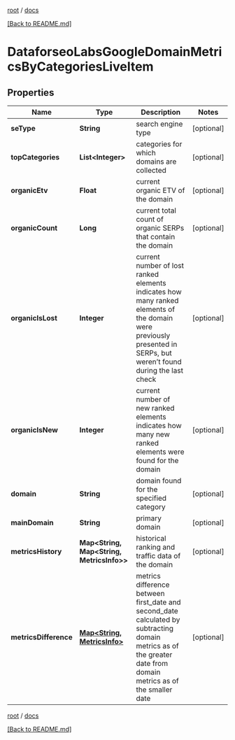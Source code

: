 [root](./../ "root") / [docs](./ "docs")

[[Back to README.md]](./../README.md "[Back to README.md]")

# DataforseoLabsGoogleDomainMetricsByCategoriesLiveItem

## Properties

| Name | Type | Description | Notes |
|------------ | ------------- | ------------- | -------------|
|**seType** | **String** | search engine type |  [optional] |
|**topCategories** | **List&lt;Integer&gt;** | categories for which domains are collected |  [optional] |
|**organicEtv** | **Float** | current organic ETV of the domain |  [optional] |
|**organicCount** | **Long** | current total count of organic SERPs that contain the domain |  [optional] |
|**organicIsLost** | **Integer** | current number of lost ranked elements indicates how many ranked elements of the domain were previously presented in SERPs, but weren’t found during the last check |  [optional] |
|**organicIsNew** | **Integer** | current number of new ranked elements indicates how many new ranked elements were found for the domain |  [optional] |
|**domain** | **String** | domain found for the specified category |  [optional] |
|**mainDomain** | **String** | primary domain |  [optional] |
|**metricsHistory** | **Map&lt;String, Map&lt;String, MetricsInfo&gt;&gt;** | historical ranking and traffic data of the domain |  [optional] |
|**metricsDifference** | [**Map&lt;String, MetricsInfo&gt;**](MetricsInfo.md) | metrics difference between first_date and second_date calculated by subtracting domain metrics as of the greater date from domain metrics as of the smaller date |  [optional] |

[root](./../ "root") / [docs](./ "docs")

[[Back to README.md]](./../README.md "[Back to README.md]")
